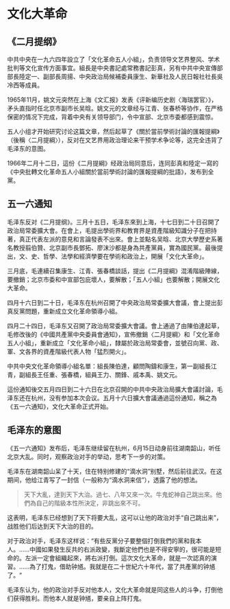 # 文化大革命

## 《二月提纲》

中共中央在一九六四年設立了「文化革命五人小組」，负责领导文艺界整风、学术批判等文化宣传方面事宜。組長是中央書記處常務書記彭真，另有中共中央宣傳部部長陸定一、副部長周揚、中央政治局候補委員康生、新華社及人民日報社社長吳冷西等成員。

1965年11月，姚文元突然在上海《文汇报》发表《评新编历史剧〈海瑞罢官〉》，矛头直指时任北京市副市长吴晗。姚文元的文章经与江青、张春桥等协作，在严格保密的情况下完成，背着中央有关领导部门，令中宣部、北京市委都感到震惊。

五人小组才开始研究讨论这篇文章，然后起草了《關於當前學術討論的匯報提綱》（後稱〈二月提綱〉），反对在文艺界用政治理论来干预学术争论等，这完全违背了毛泽东的意图。

1966年二月十二日，這份《二月提綱》经政治局同意后，连同彭真和陸定一寫的《中央批轉文化革命五人小組關於當前學術討論的匯報提綱的批語》，发布到全黨。
## 五一六通知

毛泽东反对《二月提纲》。三月十五日，毛泽东來到上海，十七日到二十日召開了政治局常委擴大會。在會上，毛提出學術界和教育界是資產階級知識分子在把持著，真正代表左派的意見和言論發表不出來。會上並點名吴晗、北京大學歷史系著名教授翦伯贊、北京副市長鄧拓、廖沫沙都是身為共產黨員，實為國民黨。最後提出，文、史、哲學、法學和經濟學要在學術和政治上，開展「文化大革命」。

三月底，毛連續召集康生、江青、張春橋談話，提出《二月提綱》混淆階級陣線，要撤銷；北京市委和中宣部包庇壞人，要解散；「五人小組」也要解散；開展文化大革命。

四月十六日到二十日，毛泽东在杭州召開了中央政治局常委擴大會議，會上提出彭真反黨問題，重新成立文化革命領導小組。

四月二十四日，毛泽东又召開了政治局常委擴大會議。會上通過了由陳伯達起草，毛修改後的《中國共產黨中央委員會通知》，宣佈撤銷〈二月提綱〉和「文化革命五人小組」，重新成立「文化革命小組」，隸屬於政治局常委會，並號召向黨、政、軍、文各界的資產階級代表人物「猛烈開火」。

中共中央文化革命領導小組名單：組長陳伯達，顧問陶鑄和康生，第一副組長江青，副組長王任重、張春橋，組員王力、關鋒、戚本禹、姚文元。

這份通知後交五月四日到二十六日在北京召開的中共中央政治局擴大會議討論，毛泽东还在杭州，没有参加本次会议。五月十六日擴大會議通過這份通知，稱之為《五一六通知》，文化大革命正式开始。
## 毛泽东的意图

《五一六通知》发布后，毛泽东继续留在杭州，6月15日动身前往湖南韶山，听任北京大乱。同时，观察政治对手的举动，思考下一步的对策。

毛泽东在湖南韶山呆了十天，住在特别修建的“滴水洞”别墅，然后前往武汉。在这期间，他给江青写了一封信（一般称为“滴水洞来信”），透露了他的想法。

> 天下大亂，達到天下大治。過七、八年又來一次。牛鬼蛇神自己跳出來。他們為自己的階級本性所決定，非跳出來不可。

这表明，毛泽东已经想到了天下将要大乱，这可以让他的政治对手“自己跳出来”，战胜他们后达到天下大治的目的。

对于政治对手，毛泽东这样说：“有些反黨分子要整個打倒我們的黨和我本人。……中國如果發生反共的右派政變，我斷定他們也是不得安寧的，很可能是短命的。左派一定會組織起來，將右派打倒。這次文化大革命，就是一次認真的演習。……為了打鬼，借助钟馗。我就是在二十世紀六十年代，當了共產黨的钟馗了。“

毛泽东认为，他的政治对手反对他本人，文化大革命就是同这些人的斗争，打倒他们获得胜利。而他本人就是钟馗，要亲自上阵打鬼。

